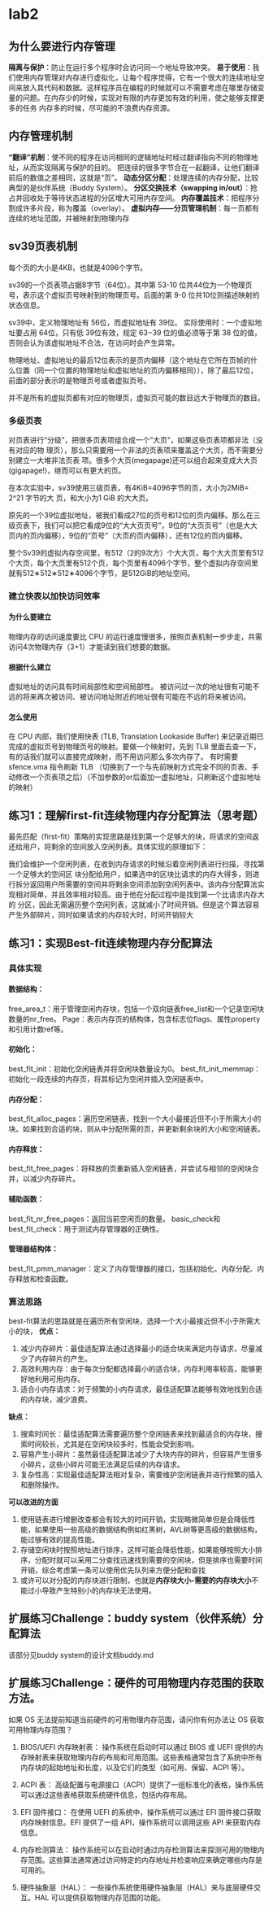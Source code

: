 # lab2
## 为什么要进行内存管理
**隔离与保护**：防止在运行多个程序时会访问同一个地址导致冲突。
**易于使用**：我们使用内存管理对内存进行虚拟化，让每个程序觉得，它有一个很大的连续地址空间来放入其代码和数据。这样程序员在编程的时候就可以不需要考虑在哪里存储变量的问题。在内存少的时候，实现对有限的内存更加有效的利用，使之能够支撑更多的任务 
内存多的时候，尽可能的不浪费内存资源。
## 内存管理机制
**“翻译”机制**：使不同的程序在访问相同的逻辑地址时经过翻译指向不同的物理地址，从而实现隔离与保护的目的。
把连续的很多字节合在一起翻译，让他们翻译前后的数值之差相同，这就是“页”。 
**动态分区分配**：处理连续的内存分配，比较典型的是伙伴系统（Buddy System）。
**分区交换技术（swapping in/out）**：抢占并回收处于等待状态进程的分区增大可用内存空间。 
**内存覆盖技术**：把程序分割成许多片段，称为覆盖（overlay）。
**虚拟内存——分页管理机制**：每一页都有连续的地址范围，并被映射到物理内存
## sv39页表机制
每个页的大小是4KB，也就是4096个字节。 

sv39的一个页表项占据8字节（64位）。其中第 53-10 位共44位为一个物理页号，表示这个虚拟页号映射到的物理页号。后面的第 9-0 位共10位则描述映射的状态信息。

sv39中，定义物理地址有 56位，而虚拟地址有 39位。 
实际使用时：一个虚拟地址要占用 64位，只有低 39位有效，规定 63−39 位的值必须等于第 38 位的值，否则会认为该虚拟地址不合法，在访问时会产生异常。 

物理地址、虚拟地址的最后12位表示的是页内偏移（这个地址在它所在页帧的什么位置（同一个位置的物理地址和虚拟地址的页内偏移相同）），除了最后12位，前面的部分表示的是物理页号或者虚拟页号。 

并不是所有的虚拟页都有对应的物理页，虚拟页可能的数目远大于物理页的数目。
### 多级页表 
对页表进行“分级”，把很多页表项组合成一个”大页“，如果这些页表项都非法（没有对应的物 理页），那么只需要用一个非法的页表项来覆盖这个大页，而不需要分别建立一大堆非法页表 项。很多个大页(megapage)还可以组合起来变成大大页(gigapage!)，继而可以有更大的页。

在本次实验中，sv39使用三级页表，有4KiB=4096字节的页，大小为2MiB= 2^21 字节的大 页，和大小为1 GiB 的大大页。 

原先的一个39位虚拟地址，被我们看成27位的页号和12位的页内偏移。那么在三级页表下，我们可以把它看成9位的“大大页页号”，9位的“大页页号”（也是大大页内的页内偏移），9位的“页号”（大页的页内偏移），还有12位的页内偏移。

整个Sv39的虚拟内存空间里，有512（2的9次方）个大大页，每个大大页里有512个大页，每个大页里有512个页，每个页里有4096个字节，整个虚拟内存空间里就有512∗512∗512∗4096个字节，是512GiB的地址空间。 
### 建立快表以加快访问效率 
#### 为什么要建立
物理内存的访问速度要比 CPU 的运行速度慢很多，按照页表机制一步步走，共需访问4次物理内存（3+1）才能读到我们想要的数据。 
#### 根据什么建立 
虚拟地址的访问具有时间局部性和空间局部性。 
被访问过一次的地址很有可能不远的将来再次被访问、被访问地址附近的地址很有可能在不远的将来被访问。 
#### 怎么使用 
在 CPU 内部，我们使用快表 (TLB, Translation Lookaside Buffer) 来记录近期已完成的虚拟页号到物理页号的映射。要做一个映射时，先到 TLB 里面去查一下，有的话我们就可以直接完成映射，而不用访问那么多次内存了。 
有时需要 sfence.vma 指令刷新 TLB （切换到了一个与先前映射方式完全不同的页表、手动修改一个页表项之后）（不加参数的or后面加一虚拟地址，只刷新这个虚拟地址的映射）
## 练习1：理解first-fit连续物理内存分配算法（思考题）
最先匹配（first-fit）策略的实现思路是找到第一个足够大的块，将请求的空间返还给用户，将剩余的空间放入空闲列表。具体实现的原理如下：

我们会维护一个空闲列表，在收到内存请求的时候沿着空闲列表进行扫描，寻找第一个足够大的空间区 块分配给用户，如果选中的区块比请求的内存大得多，则进行拆分返回用户所需要的空间并将剩余空间添加到空闲列表中。该内存分配算法实现相对简单，并且效率相对较高。由于他在分配过程中是找到第一个比请求内存大的 分区，因此无需遍历整个空闲列表，这就减小了时间开销。但是这个算法容易产生外部碎片，同时如果请求的内存较大时，时间开销较大
## 练习1：实现Best-fit连续物理内存分配算法
### 具体实现
#### 数据结构：

free_area_t：用于管理空闲内存块，包括一个双向链表free_list和一个记录空闲块数量的nr_free。
Page：表示内存页的结构体，包含标志位flags、属性property和引用计数ref等。
#### 初始化：

best_fit_init：初始化空闲链表并将空闲块数量设为0。
best_fit_init_memmap：初始化一段连续的内存页，将其标记为空闲并插入空闲链表中。
#### 内存分配：

best_fit_alloc_pages：遍历空闲链表，找到一个大小最接近但不小于所需大小的块。如果找到合适的块，则从中分配所需的页，并更新剩余块的大小和空闲链表。
#### 内存释放：

best_fit_free_pages：将释放的页重新插入空闲链表，并尝试与相邻的空闲块合并，以减少内存碎片。
#### 辅助函数：

best_fit_nr_free_pages：返回当前空闲页的数量。
basic_check和best_fit_check：用于测试内存管理器的正确性。
#### 管理器结构体：

best_fit_pmm_manager：定义了内存管理器的接口，包括初始化、内存分配、内存释放和检查函数。
### 算法思路
best-fit算法的思路就是在遍历所有空闲块，选择一个大小最接近但不小于所需大小的块，
**优点：** 
1. 减少内存碎片：最佳适配算法通过选择最小的适合块来满足内存请求，尽量减少了内存碎片的产生。
2. 高效利用内存：由于每次分配都选择最小的适合块，内存利用率较高，能够更好地利用可用内存。
3. 适合小内存请求：对于频繁的小内存请求，最佳适配算法能够有效地找到合适的内存块，减少浪费。

**缺点：**
1. 搜索时间长：最佳适配算法需要遍历整个空闲链表来找到最适合的内存块，搜索时间较长，尤其是在空闲块较多时，性能会受到影响。
2. 容易产生小碎片：虽然最佳适配算法减少了大块内存的碎片，但容易产生很多小碎片，这些小碎片可能无法满足后续的内存请求。
3. 复杂性高：实现最佳适配算法相对复杂，需要维护空闲链表并进行频繁的插入和删除操作。

**可以改进的方面**
1. 使用链表进行增删改查都会有较大的时间开销，实现略微简单但是会降低性能，如果使用一些高级的数据结构例如红黑树，AVL树等更高级的数据结构，能过够有效的提高性能。
2. 存储空闲块时按照地址进行排序，这样可能会降低性能，如果能够按照大小排序，分配时就可以采用二分查找迅速找到需要的空闲块，但是排序也需要时间开销，综合考虑第一条可以使用优先队列来方便分配和查找
3. 或许可以对分配的内存块进行限制，也就是**内存块大小-需要的内存块大小**不能过小导致产生特别小的内存块无法使用。
## 扩展练习Challenge：buddy system（伙伴系统）分配算法
该部分见buddy system的设计文档buddy.md
## 扩展练习Challenge：硬件的可用物理内存范围的获取方法。
如果 OS 无法提前知道当前硬件的可用物理内存范围，请问你有何办法让 OS 获取可用物理内存范围？
1. BIOS/UEFI 内存映射表：
操作系统在启动时可以通过 BIOS 或 UEFI 提供的内存映射表来获取物理内存的布局和可用范围。这些表格通常包含了系统中所有内存块的起始地址和长度，以及它们的类型（如可用、保留、ACPI 等）。

1. ACPI 表：
高级配置与电源接口（ACPI）提供了一组标准化的表格，操作系统可以通过这些表格获取系统硬件信息，包括内存布局。

1. EFI 固件接口：
在使用 UEFI 的系统中，操作系统可以通过 EFI 固件接口获取内存映射信息。EFI 提供了一组 API，操作系统可以调用这些 API 来获取内存信息。

1. 内存检测算法：
操作系统可以在启动时通过内存检测算法来探测可用的物理内存范围。这些算法通常通过访问特定的内存地址并检查响应来确定哪些内存是可用的。
1. 硬件抽象层（HAL）：
一些操作系统使用硬件抽象层（HAL）来与底层硬件交互。HAL 可以提供获取物理内存范围的功能。
